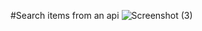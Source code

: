 #Search items from an api
![Screenshot (3)](https://github.com/Nickmunene77/SearchItems-react/assets/95125271/b25d0052-0a21-4635-be06-c34585ad24dc)

